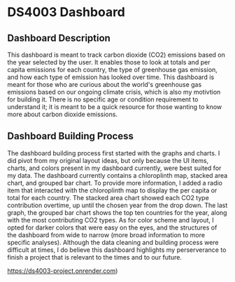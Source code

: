 # DS4003 Dashboard
## Dashboard Description
This dashboard is meant to track carbon dioxide (CO2) emissions based on the year selected by the user. It enables those to look at totals and per capita emissions for each country,
the type of greenhouse gas emission, and how each type of emission has looked over time. This dashboard is meant for those who are curious about the world's greenhouse gas emissions
based on our ongoing climate crisis, which is also my motivtion for building it. There is no specific age or condition requirement to understand it; it is meant to be a quick resource for those wanting to know more about carbon dioxide emissions.

## Dashboard Building Process
The dashboard building process first started with the graphs and charts. I did pivot from my original layout ideas, but only because the UI items, charts, and colors present in my dashboard currently, were best suited for my data. The dashboard currently contains a chloroplinth map, stacked area chart, and grouped bar chart. To provide more information, I added a radio item that interacted with the chloroplinth map to display the per capita or total for each country. The stacked area chart showed each CO2 type contribution overtime, up until the chosen year from the drop down. The last graph, the grouped bar chart shows the top ten countries for the year, along with the most contributing CO2 types. As for color scheme and layout, I opted for darker colors that were easy on the eyes, and the structures of  the dashboard from wide to narrow (more broad information to more specific analyses). Although the data cleaning and building process were difficult at times, I do believe this dashboard highlights my perserverance to finish a project that is relevant to the times and to our future.

https://ds4003-project.onrender.com)
